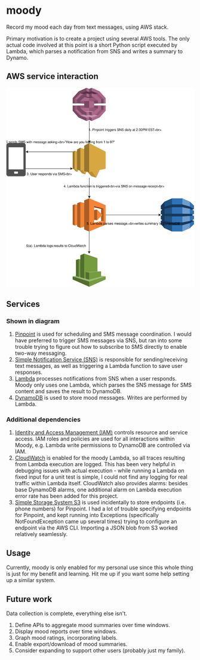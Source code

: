 # moody
Record my mood each day from text messages, using AWS stack.

Primary motivation is to create a project using several AWS tools. The only actual code involved at this point is a short Python script executed by Lambda, which parses a notification from SNS and writes a summary to Dynamo.

## AWS service interaction

![Flow diagram](MoodyFlow.svg)

## Services

### Shown in diagram

1. [Pinpoint](https://aws.amazon.com/pinpoint/) is used for scheduling and SMS message coordination. I would have preferred to trigger SMS messages via SNS, but ran into some trouble trying to figure out how to subscribe to SMS directly to enable two-way messaging.
1. [Simple Notification Service (SNS)](https://aws.amazon.com/sns/) is responsible for sending/receiving text messages, as well as triggering a Lambda function to save user responses.
1. [Lambda](https://aws.amazon.com/lambda/) processes notifications from SNS when a user responds. Moody only uses one Lambda, which parses the SNS message for SMS content and saves the result to DynamoDB.
1. [DynamoDB](https://aws.amazon.com/dynamodb/) is used to store mood messages. Writes are performed by Lambda.


### Additional dependencies

1. [Identity and Access Management (IAM)](https://aws.amazon.com/iam/) controls resource and service access. IAM roles and policies are used for all interactions within Moody, e.g. Lambda write permissions to DynamoDB are controlled via IAM.
1. [CloudWatch](https://aws.amazon.com/cloudwatch/) is enabled for the moody Lambda, so all traces resulting from Lambda execution are logged. This has been very helpful in debugging issues with actual execution - while running a Lambda on fixed input for a unit test is simple, I could not find any logging for real traffic within Lambda itself. CloudWatch also provides alarms: besides base DynamoDB alarms, one additional alarm on Lambda execution error rate has been added for this project.
1. [Simple Storage System S3](https://aws.amazon.com/s3/) is used incidentally to store endpoints (i.e. phone numbers) for Pinpoint. I had a lot of trouble specifying endpoints for Pinpoint, and kept running into Exceptions (specifically NotFoundException came up several times) trying to configure an endpoint via the AWS CLI. Importing a JSON blob from S3 worked relatively seamlessly.

## Usage

Currently, moody is only enabled for my personal use since this whole thing is just for my benefit and learning. Hit me up if you want some help setting up a similar system.

## Future work

Data collection is complete, everything else isn't.

1. Define APIs to aggregate mood summaries over time windows.
1. Display mood reports over time windows.
1. Graph mood ratings, incorporating labels.
1. Enable export/download of mood summaries.
1. Consider expanding to support other users (probably just my family).
